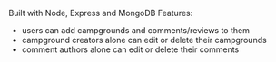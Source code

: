 Built with Node, Express and MongoDB
Features:
 - users can add campgrounds and comments/reviews to them
 - campground creators alone can edit or delete their campgrounds
 - comment authors alone can edit or delete their comments